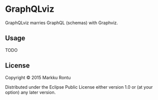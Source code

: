 # GraphQLviz

GraphQLviz marries GraphQL (schemas) with Graphviz.

## Usage

TODO

## License

Copyright © 2015 Markku Rontu

Distributed under the Eclipse Public License either version 1.0 or (at
your option) any later version.
